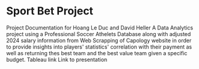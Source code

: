 # Sport Bet Project
Project Documentation for Hoang Le Duc and David Heller
A Data Analytics project using a Professional Soccer Athelets Database along with adjusted 2024 salary information from Web Scrapping of Capology website in order to provide insights into players' statistics' correlation with their payment as well as returning thes best team and the best value team given a specific budget. 
Tableau link 
Link to presentation
